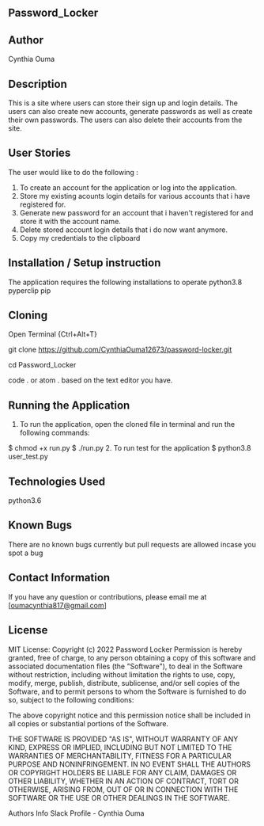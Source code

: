 ## Password_Locker

## Author
Cynthia Ouma

## Description
This is a site where users can store their sign up and login details. The users can also create new accounts, generate passwords as well as create their own passwords. The users can also delete their accounts from the site.


## User Stories
The user would like to do the following :

1. To create an account for the application or log into the application.
2. Store my existing acounts login details for various accounts that i have registered for.
3. Generate new password for an account that i haven't registered for and store it with the account name.
4. Delete stored account login details that i do now want anymore.
5. Copy my credentials to the clipboard

## Installation / Setup instruction
The application requires the following installations to operate
python3.8
pyperclip
pip


## Cloning
Open Terminal {Ctrl+Alt+T}

git clone https://github.com/CynthiaOuma12673/password-locker.git

cd Password_Locker

code . or atom . based on the text editor you have.

## Running the Application
1. To run the application, open the cloned file in terminal and run the following commands:

  $ chmod +x run.py
  $ ./run.py
2. To run test for the application $ python3.8 user_test.py

## Technologies Used

python3.6

## Known Bugs
There are no known bugs currently but pull requests are allowed incase you spot a bug

## Contact Information
If you have any question or contributions, please email me at [oumacynthia817@gmail.com]

## License
MIT License:
Copyright (c) 2022 Password Locker
Permission is hereby granted, free of charge, to any person obtaining a copy of this software and associated documentation files (the "Software"), to deal in the Software without restriction, including without limitation the rights to use, copy, modify, merge, publish, distribute, sublicense, and/or sell copies of the Software, and to permit persons to whom the Software is furnished to do so, subject to the following conditions:

The above copyright notice and this permission notice shall be included in all copies or substantial portions of the Software.

THE SOFTWARE IS PROVIDED "AS IS", WITHOUT WARRANTY OF ANY KIND, EXPRESS OR IMPLIED, INCLUDING BUT NOT LIMITED TO THE WARRANTIES OF MERCHANTABILITY, FITNESS FOR A PARTICULAR PURPOSE AND NONINFRINGEMENT. IN NO EVENT SHALL THE AUTHORS OR COPYRIGHT HOLDERS BE LIABLE FOR ANY CLAIM, DAMAGES OR OTHER LIABILITY, WHETHER IN AN ACTION OF CONTRACT, TORT OR OTHERWISE, ARISING FROM, OUT OF OR IN CONNECTION WITH THE SOFTWARE OR THE USE OR OTHER DEALINGS IN THE SOFTWARE.

Authors Info Slack Profile - Cynthia Ouma
